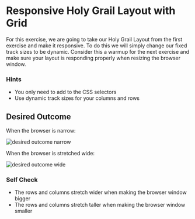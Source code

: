 # Responsive Holy Grail Layout with Grid

For this exercise, we are going to take our Holy Grail Layout from the first exercise and make it responsive. To do this we will simply change our fixed track sizes to be dynamic. Consider this a warmup for the next exercise and make sure your layout is responding properly when resizing the browser window.

### Hints

-   You only need to add to the CSS selectors
-   Use dynamic track sizes for your columns and rows

## Desired Outcome

When the browser is narrow:

![desired outcome narrow](./desired-outcome-narrow.png)

When the browser is stretched wide:

![desired outcome wide](./desired-outcome-wide.png)

### Self Check

<!-- - The gap is 15px -->
<!-- -   The grid has two columns -->
<!-- -   The grid has four rows -->
<!-- -   The grid tracks do not use static sizes (no pixels!) -->
<!-- -   The second column is three times larger than the other -->
<!-- -   The third row is five times larger than the others -->

-   The rows and columns stretch wider when making the browser window bigger
-   The rows and columns stretch taller when making the browser window smaller
